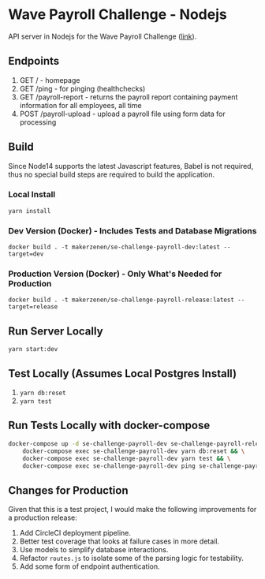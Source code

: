 # Wave Payroll Challenge - Nodejs

API server in Nodejs for the Wave Payroll Challenge ([link](https://github.com/wvchallenges/se-challenge-payroll)).

## Endpoints

1. GET / - homepage
2. GET /ping - for pinging (healthchecks)
3. GET /payroll-report - returns the payroll report containing payment information for all employees, all time
4. POST /payroll-upload - upload a payroll file using form data for processing

## Build

Since Node14 supports the latest Javascript features, Babel is not required, thus no special build steps are required to build the application.

### Local Install

`yarn install`

### Dev Version (Docker) - Includes Tests and Database Migrations

`docker build . -t makerzenen/se-challenge-payroll-dev:latest --target=dev`

### Production Version (Docker) - Only What's Needed for Production

`docker build . -t makerzenen/se-challenge-payroll-release:latest --target=release`

## Run Server Locally

`yarn start:dev`

## Test Locally (Assumes Local Postgres Install)

1. `yarn db:reset`
2. `yarn test`

## Run Tests Locally with docker-compose

```bash
docker-compose up -d se-challenge-payroll-dev se-challenge-payroll-release database && \
    docker-compose exec se-challenge-payroll-dev yarn db:reset && \
    docker-compose exec se-challenge-payroll-dev yarn test && \
    docker-compose exec se-challenge-payroll-dev ping se-challenge-payroll-release
```

## Changes for Production

Given that this is a test project, I would make the following improvements for a production release:

1. Add CircleCI deployment pipeline.
2. Better test coverage that looks at failure cases in more detail.
3. Use models to simplify database interactions.
4. Refactor `routes.js` to isolate some of the parsing logic for testability.
5. Add some form of endpoint authentication.

